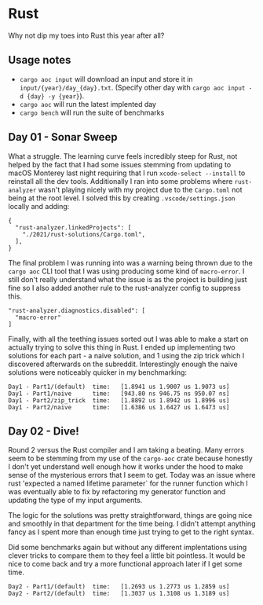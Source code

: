 # Rust

Why not dip my toes into Rust this year after all?

## Usage notes

- `cargo aoc input` will download an input and store it in `input/{year}/day_{day}.txt`. (Specify other day with `cargo aoc input -d {day} -y {year}`).
- `cargo aoc` will run the latest implented day
- `cargo bench` will run the suite of benchmarks


## Day 01 - Sonar Sweep

What a struggle. The learning curve feels incredibly steep for Rust, not helped by the fact that I had some issues stemming from updating to macOS Monterey last night requiring that I run `xcode-select --install` to reinstall all the dev tools.
Additionally I ran into some problems where `rust-analyzer` wasn't playing nicely with my project due to the `Cargo.toml` not being at the root level. I solved this by creating `.vscode/settings.json` locally and adding:

```
{
  "rust-analyzer.linkedProjects": [
    "./2021/rust-solutions/Cargo.toml",
  ],
}
```

The final problem I was running into was a warning being thrown due to the `cargo aoc` CLI tool that I was using producing some kind of `macro-error`. I still don't really understand what the issue is as the project is building just fine so I also added another rule to the rust-analyzer config to suppress this. 

```
"rust-analyzer.diagnostics.disabled": [
  "macro-error"
]
```

Finally, with all the teething issues sorted out I was able to make a start on actually trying to solve this thing in Rust. I ended up implementing two solutions for each part - a naive solution, and 1 using the zip trick which I discovered afterwards on the subreddit. Interestingly enough the naive solutions were noticeably quicker in my benchmarking:

```
Day1 - Part1/(default)  time:   [1.8941 us 1.9007 us 1.9073 us]
Day1 - Part1/naive      time:   [943.80 ns 946.75 ns 950.07 ns]
Day1 - Part2/zip_trick  time:   [1.8892 us 1.8942 us 1.8996 us]
Day1 - Part2/naive      time:   [1.6386 us 1.6427 us 1.6473 us]
```

## Day 02 - Dive!

Round 2 versus the Rust compiler and I am taking a beating. Many errors seem to be stemming from my use of the `cargo-aoc` crate because honestly I don't yet understand well enough how it works under the hood to make sense of the mysterious errors that I seem to get. Today was an issue where rust 'expected a named lifetime parameter` for the runner function which I was eventually able to fix by refactoring my generator function and updating the type of my input arguments.

The logic for the solutions was pretty straightforward, things are going nice and smoothly in that department for the time being. I didn't attempt anything fancy as I spent more than enough time just trying to get to the right syntax.

Did some benchmarks again but without any different implentations using clever tricks to compare them to they feel a little bit pointless. It would be nice to come back and try a more functional approach later if I get some time.

```
Day2 - Part1/(default)  time:   [1.2693 us 1.2773 us 1.2859 us]
Day2 - Part2/(default)  time:   [1.3037 us 1.3108 us 1.3189 us]
```
